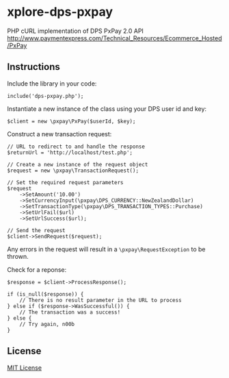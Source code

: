 xplore-dps-pxpay
================

PHP cURL implementation of DPS PxPay 2.0 API
http://www.paymentexpress.com/Technical_Resources/Ecommerce_Hosted/PxPay

Instructions
------------

Include the library in your code:

```
include('dps-pxpay.php');
```

Instantiate a new instance of the class using your DPS user id and key:

```
$client = new \pxpay\PxPay($userId, $key);
```

Construct a new transaction request:
```
// URL to redirect to and handle the response
$returnUrl = 'http://localhost/test.php';

// Create a new instance of the request object
$request = new \pxpay\TransactionRequest();

// Set the required request parameters
$request
	->SetAmount('10.00')
	->SetCurrencyInput(\pxpay\DPS_CURRENCY::NewZealandDollar)
	->SetTransactionType(\pxpay\DPS_TRANSACTION_TYPES::Purchase)
	->SetUrlFail($url)
	->SetUrlSuccess($url);

// Send the request
$client->SendRequest($request);
```

Any errors in the request will result in a ```\pxpay\RequestException``` to be thrown.


Check for a reponse:
```
$response = $client->ProcessResponse();

if (is_null($response)) {
    // There is no result parameter in the URL to process
} else if ($response->WasSuccessful()) {
    // The transaction was a success!
} else {
    // Try again, n00b
}
```

License
-------
[MIT License](http://choosealicense.com/licenses/mit)
